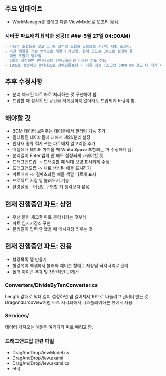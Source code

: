 ## 주요 업데이트 ##
- WorkManager를 없애고 다른 ViewModel로 모조리 옮김.

### 시바끗 파트배치 최적화 성공!!! ### (5월 27일 04:00AM)
```diff
- 가능한 조합들을 찾고 그 중 최적의 조합을 고르므로 시간이 제법 소요됨.
- 시간 제한을 거는 방식으로 해결이 가넝함. 현재 코드는 10초로 설정해 둠.
- 매번 조합이 달라짐.
- 5초로 설정하면 판타네스트 선배님들이랑 비슷한 정도 성능
- 10초로 설정하면 판타네스트 선배님들보다 더 나은 성능 (스크랩 5000 mm 정도 더 적게 나오는 듯? 평균적으로)
```
## 추후 수정사항 ##
- 분리 체크된 파트 따로 처리하는 것 구현해야 함.
- 드랍할 때 정확히 빈 공간을 타게팅하지 않더라도 드랍되게 바꿔야 함.

## 해야할 것 ##
- BOM 데이터 보여주는 테이블에서 필터링 기능 추가
- 필터링된 데이터들에 대해서 제외/분리 설정
- 원자재 종류 적게 쓰는 파트배치 알고리즘 추가
- 엑셀에서 데이터 가져올 때 White Space 포함되는 거 수정해야 됨.
- 분리길이 Enter 입력 안 해도 설정되게 바꿔야할 듯
- 드래그앤드랍 -> 드래깅할 때 막대 모양 표시되게 수정
- 드래그앤드랍 -> 새로 생성된 애들 표시하기
- 파트배치 -> 길이초과된 애들 색깔 다르게 표시
- 프로젝트 저장 및 불러오기 기능
- 환경설정 - 이것도 구현할 거 생각보다 많음.

## 현재 진행중인 파트: 상헌 ##
- 우선 분리 체크한 파트 분리시키는 것부터
- 파트 임시저장소 구현
- 분리길이 입력 안 했을 때 메시지창 띄우는 것

## 현재 진행중인 파트: 진용 ##
- 형강목록 텝 만들기
- 형강목록 엑셀에서 불러와 제이슨 형태로 저장및 딕셔너리로 관리
- 폴더 아이콘 추가 및 전반적인 UI개선    
### Converters/DivideByTenConverter.cs ###
Length 값대로 막대 길이 설정하면 넘 길어져서 10으로 나눌려고 컨버터 만든 것. DragAndDropView처럼 파트 시각화해서 디스플레이하는 뷰에서 사용. 

### Services/ ###
데이터 가져오는 애들은 여기다가 따로 빼려고 함.

### 드래그앤드랍 관련 파일 ###
- DragAndDropViewModel.cs
- DragAndDropView.axaml
- DragAndDropView.axaml.cs
- etc)
